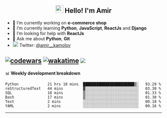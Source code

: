 <h2 align="center"><img src="https://media.giphy.com/media/hvRJCLFzcasrR4ia7z/giphy.gif" width="25px"> Hello! I'm Amir</h2>

- 🔭 I’m currently working on **e-commerce shop**
- 🌱 I’m currently learning **Python**, **JavaScript**, **ReactJs** and **Django**
- 🤔 I’m looking for help with **ReactJs**
- 💬 Ask me about **Python**, **Git**
- <img alt="Amir Kamolov | Twitter" width="18px" src="https://raw.githubusercontent.com/peterthehan/peterthehan/master/assets/twitter.svg" /> Twitter: [@amir__kamolov ](https://twitter.com/amir__kamolov)

[![codewars](https://www.codewars.com/users/Kamolov%20Amir/badges/micro)](https://www.codewars.com/users/Kamolov%20Amir)
[![wakatime](https://wakatime.com/badge/user/12da36de-2fca-4ef2-bb44-ec10c4750b61.svg)](https://wakatime.com/@12da36de-2fca-4ef2-bb44-ec10c4750b61)
![](https://komarev.com/ghpvc/?username=Amir0715&style=flat-square)
---

📊 **Weekly development breakdown**
<!--START_SECTION:waka-->

```text
Python             21 hrs 10 mins  ███████████████████████▒░   93.29 %
reStructuredText   44 mins         ▓░░░░░░░░░░░░░░░░░░░░░░░░   03.30 %
SQL                18 mins         ▒░░░░░░░░░░░░░░░░░░░░░░░░   01.33 %
Bash               17 mins         ▒░░░░░░░░░░░░░░░░░░░░░░░░   01.30 %
Text               2 mins          ░░░░░░░░░░░░░░░░░░░░░░░░░   00.18 %
YAML               2 mins          ░░░░░░░░░░░░░░░░░░░░░░░░░   00.16 %
```

<!--END_SECTION:waka-->

---
